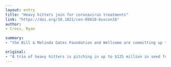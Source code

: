 ```yaml
---
layout: entry
title: "Heavy hitters join for coronavirus treatments"
link: "https://doi.org/10.1021/cen-09810-buscon16"
author:
- Cross, Ryan

summary:
- "the Bill & Melinda Gates Foundation and Wellcome are committing up to $50 million each. Mastercard has pledged up to $25 million. The COVID-19 Therapeutics Accelerator is being launched. It will launch the COVId-19 therapeutics accelerator. A trio of heavy hitters are pitching in up to $125 million in seed funding. They are preparing to pitch in a seed fund to launch. Those will be able to get seed funding for the Acceleration. Gates Fund and WellCome Foundation are a trio of. the."

original:
- "A trio of heavy hitters is pitching in up to $125 million in seed funding to launch the COVID-19 Therapeutics Accelerator. The  Bill & Melinda Gates Foundation and Wellcome are committing up to $50 million each, and Mastercard has pledged up to $25 million..."
---
```


